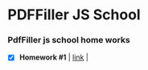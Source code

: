 # PDFFiller JS School
### PdfFiller js school home works
- [x] **Homework #1**  | [link](https://vitaminvp.github.io/pdffiller_js_school/HW1) |

